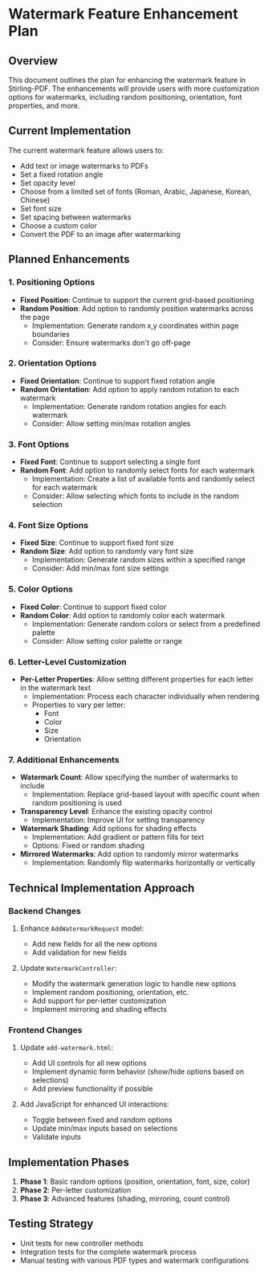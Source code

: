 # Watermark Feature Enhancement Plan

## Overview
This document outlines the plan for enhancing the watermark feature in Stirling-PDF. The enhancements will provide users with more customization options for watermarks, including random positioning, orientation, font properties, and more.

## Current Implementation
The current watermark feature allows users to:
- Add text or image watermarks to PDFs
- Set a fixed rotation angle
- Set opacity level
- Choose from a limited set of fonts (Roman, Arabic, Japanese, Korean, Chinese)
- Set font size
- Set spacing between watermarks
- Choose a custom color
- Convert the PDF to an image after watermarking

## Planned Enhancements

### 1. Positioning Options
- **Fixed Position**: Continue to support the current grid-based positioning
- **Random Position**: Add option to randomly position watermarks across the page
  - Implementation: Generate random x,y coordinates within page boundaries
  - Consider: Ensure watermarks don't go off-page

### 2. Orientation Options
- **Fixed Orientation**: Continue to support fixed rotation angle
- **Random Orientation**: Add option to apply random rotation to each watermark
  - Implementation: Generate random rotation angles for each watermark
  - Consider: Allow setting min/max rotation angles

### 3. Font Options
- **Fixed Font**: Continue to support selecting a single font
- **Random Font**: Add option to randomly select fonts for each watermark
  - Implementation: Create a list of available fonts and randomly select for each watermark
  - Consider: Allow selecting which fonts to include in the random selection

### 4. Font Size Options
- **Fixed Size**: Continue to support fixed font size
- **Random Size**: Add option to randomly vary font size
  - Implementation: Generate random sizes within a specified range
  - Consider: Add min/max font size settings

### 5. Color Options
- **Fixed Color**: Continue to support fixed color
- **Random Color**: Add option to randomly color each watermark
  - Implementation: Generate random colors or select from a predefined palette
  - Consider: Allow setting color palette or range

### 6. Letter-Level Customization
- **Per-Letter Properties**: Allow setting different properties for each letter in the watermark text
  - Implementation: Process each character individually when rendering
  - Properties to vary per letter:
    - Font
    - Color
    - Size
    - Orientation

### 7. Additional Enhancements
- **Watermark Count**: Allow specifying the number of watermarks to include
  - Implementation: Replace grid-based layout with specific count when random positioning is used
- **Transparency Level**: Enhance the existing opacity control
  - Implementation: Improve UI for setting transparency
- **Watermark Shading**: Add options for shading effects
  - Implementation: Add gradient or pattern fills for text
  - Options: Fixed or random shading
- **Mirrored Watermarks**: Add option to randomly mirror watermarks
  - Implementation: Randomly flip watermarks horizontally or vertically

## Technical Implementation Approach

### Backend Changes
1. Enhance `AddWatermarkRequest` model:
   - Add new fields for all the new options
   - Add validation for new fields

2. Update `WatermarkController`:
   - Modify the watermark generation logic to handle new options
   - Implement random positioning, orientation, etc.
   - Add support for per-letter customization
   - Implement mirroring and shading effects

### Frontend Changes
1. Update `add-watermark.html`:
   - Add UI controls for all new options
   - Implement dynamic form behavior (show/hide options based on selections)
   - Add preview functionality if possible

2. Add JavaScript for enhanced UI interactions:
   - Toggle between fixed and random options
   - Update min/max inputs based on selections
   - Validate inputs

## Implementation Phases
1. **Phase 1**: Basic random options (position, orientation, font, size, color)
2. **Phase 2**: Per-letter customization
3. **Phase 3**: Advanced features (shading, mirroring, count control)

## Testing Strategy
- Unit tests for new controller methods
- Integration tests for the complete watermark process
- Manual testing with various PDF types and watermark configurations
